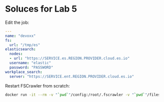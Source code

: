# Soluces for Lab 5

Edit the job:

```yml
---
name: "devoxx"
fs:
  url: "/tmp/es"
elasticsearch:
  nodes:
  - url: "https://SERVICE.es.REGION.PROVIDER.cloud.es.io"
  username: "elastic"
  password: "PASSWORD"
workplace_search:
  server: "https://SERVICE.ent.REGION.PROVIDER.cloud.es.io"
```

Restart FSCrawler from scratch:

```sh
docker run -it --rm -v "`pwd`"/config:/root/.fscrawler -v "`pwd`"/files:/tmp/es:ro dadoonet/fscrawler fscrawler devoxx --debug --restart
```

